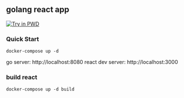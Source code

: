 ## golang  react app

[![Try in PWD](https://cdn.rawgit.com/play-with-docker/stacks/cff22438/assets/images/button.png)](http://play-with-docker.com?stack=/redis/latest)

### Quick Start 

```
docker-compose up -d
```

go server: http://localhost:8080
react dev server: http://localhost:3000



### build react

```
docker-compose up -d build
```
